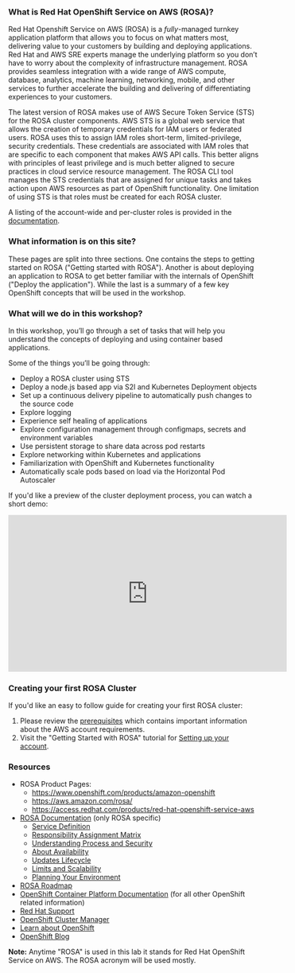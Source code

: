 <!---## Red Hat OpenShift Service on AWS (ROSA) information pages-->

### What is Red Hat OpenShift Service on AWS (ROSA)?
Red Hat Openshift Service on AWS (ROSA) is a _fully_-managed turnkey application platform that allows you to focus on what matters most, delivering value to your customers by building and deploying applications. Red Hat and AWS SRE experts manage the underlying platform so you don’t have to worry about the complexity of infrastructure management. ROSA provides seamless integration with a wide range of AWS compute, database, analytics, machine learning, networking, mobile, and other services to further accelerate the building and delivering of differentiating experiences to your customers.

The latest version of ROSA makes use of AWS Secure Token Service (STS) for the ROSA cluster components. AWS STS is a global web service that allows the creation of temporary credentials for IAM users or federated users. ROSA uses this to assign IAM roles short-term, limited-privilege, security credentials. These credentials are associated with IAM roles that are specific to each component that makes AWS API calls. This better aligns with principles of least privilege and is much better aligned to secure practices in cloud service resource management. The ROSA CLI tool manages the STS credentials that are assigned for unique tasks and takes action upon AWS resources as part of OpenShift functionality. One limitation of using STS is that roles must be created for each ROSA cluster.

A listing of the account-wide and per-cluster roles is provided in the [documentation](https://docs.openshift.com/rosa/rosa_getting_started_sts/rosa_creating_a_cluster_with_sts/rosa-sts-about-iam-resources.html).

### What information is on this site?
These pages are split into three sections. One contains the steps to getting started on ROSA ("Getting started with ROSA").  Another is about deploying an application to ROSA to get better familiar with the internals of OpenShift ("Deploy the application"). While the last is a summary of a few key OpenShift concepts that will be used in the workshop.

### What will we do in this workshop?
In this workshop, you’ll go through a set of tasks that will help you understand the concepts of deploying and using container based applications.

Some of the things you’ll be going through:

- Deploy a ROSA cluster using STS
- Deploy a node.js based app via S2I and Kubernetes Deployment objects
- Set up a continuous delivery pipeline to automatically push changes to the source code
- Explore logging
- Experience self healing of applications
- Explore configuration management through configmaps, secrets and environment variables
- Use persistent storage to share data across pod restarts
- Explore networking within Kubernetes and applications
- Familiarization with OpenShift and Kubernetes functionality
- Automatically scale pods based on load via the Horizontal Pod Autoscaler

If you'd like a preview of the cluster deployment process, you can watch a short demo:

<iframe width="560" height="315" src="https://www.youtube.com/embed/KbzUbXWs6Ck" title="YouTube video player" frameborder="0" allow="accelerometer; autoplay; clipboard-write; encrypted-media; gyroscope; picture-in-picture" allowfullscreen></iframe>

### Creating your first ROSA Cluster
If you'd like an easy to follow guide for creating your first ROSA cluster:

1. Please review the [prerequisites](https://docs.openshift.com/rosa/rosa_getting_started_sts/rosa-sts-aws-prereqs.html) which contains important information about the AWS account requirements.  
1. Visit the "Getting Started with ROSA" tutorial for [Setting up your account](rosa/1-account_setup.md).


### Resources
* ROSA Product Pages:
    * <https://www.openshift.com/products/amazon-openshift>
    * <https://aws.amazon.com/rosa/>
    * <https://access.redhat.com/products/red-hat-openshift-service-aws>
* [ROSA Documentation](https://docs.openshift.com/rosa/welcome/index.html) (only ROSA specific)
	- [Service Definition](https://docs.openshift.com/rosa/rosa_policy/rosa-service-definition.html)
    - [Responsibility Assignment Matrix](https://docs.openshift.com/rosa/rosa_policy/rosa-policy-responsibility-matrix.html)
    - [Understanding Process and Security](https://docs.openshift.com/rosa/rosa_policy/rosa-policy-process-security.html)
    - [About Availability](https://docs.openshift.com/rosa/rosa_policy/rosa-policy-understand-availability.html)
    - [Updates Lifecycle](https://docs.openshift.com/rosa/rosa_policy/rosa-life-cycle.html)
    - [Limits and Scalability](https://docs.openshift.com/rosa/rosa_planning/rosa-limits-scalability.html)
    - [Planning Your Environment](https://docs.openshift.com/rosa/rosa_planning/rosa-planning-environment.html)
* [ROSA Roadmap](https://red.ht/rosa-roadmap)
* [OpenShift Container Platform Documentation](https://docs.openshift.com/container-platform/4.8/welcome/index.html) (for all other OpenShift related information)
* [Red Hat Support](https://support.redhat.com)
* [OpenShift Cluster Manager](https://console.redhat.com/OpenShift)
* [Learn about OpenShift](https://learn.openshift.com)
* [OpenShift Blog](https://www.openshift.com/blog)


**Note:** Anytime "ROSA" is used in this lab it stands for Red Hat OpenShift Service on AWS. The ROSA acronym will be used mostly.
